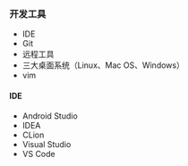 ### 开发工具

- IDE
- Git
- 远程工具
- 三大桌面系统（Linux、Mac OS、Windows）
- vim


#### IDE

- Android Studio
- IDEA
- CLion
- Visual Studio
- VS Code